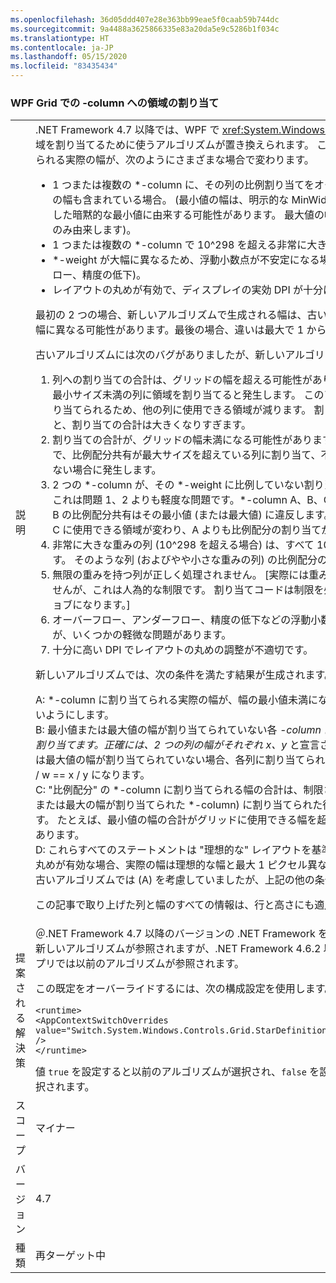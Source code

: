 ```yaml
---
ms.openlocfilehash: 36d05ddd407e28e363bb99eae5f0caab59b744dc
ms.sourcegitcommit: 9a4488a3625866335e83a20da5e9c5286b1f034c
ms.translationtype: HT
ms.contentlocale: ja-JP
ms.lasthandoff: 05/15/2020
ms.locfileid: "83435434"
---
```

### <a name="wpf-grid-allocation-of-space-to-star-columns"></a>WPF Grid での -column への領域の割り当て

|   |   |
|---|---|
|説明|.NET Framework 4.7 以降では、WPF で <xref:System.Windows.Controls.Grid> が \*-column に領域を割り当てるために使うアルゴリズムが置き換えられます。 これにより、\*-column に割り当てられる実際の幅が、次のようにさまざまな場合で変わります。<ul><li>1 つまたは複数の \*-column に、その列の比例割り当てをオーバーライドする最小または最大の幅も含まれている場合。 (最小値の幅は、明示的な MinWidth 宣言、または列の内容から取得した暗黙的な最小値に由来する可能性があります。 最大値の幅は、明示的な MaxWidth 宣言にのみ由来します)。</li><li>1 つまたは複数の \*-column で 10^298 を超える非常に大きな \*-weight を宣言した場合。</li><li>\*-weight が大幅に異なるため、浮動小数点が不安定になる場合 (オーバーフロー、アンダーフロー、精度の低下)。</li><li>レイアウトの丸めが有効で、ディスプレイの実効 DPI が十分に高い場合。</li></ul>最初の 2 つの場合、新しいアルゴリズムで生成される幅は、古いアルゴリズムで生成される幅と大幅に異なる可能性があります。最後の場合、違いは最大で 1 から 2 ピクセルです。<p/>古いアルゴリズムには次のバグがありましたが、新しいアルゴリズムで修正されました。<ol><li>列への割り当ての合計は、グリッドの幅を超える可能性があります。 この問題は、比例配分が最小サイズ未満の列に領域を割り当てると発生します。 このアルゴリズムでは最小サイズが割り当てられるため、他の列に使用できる領域が減ります。 割り当てる \*-column がなくなると、割り当ての合計は大きくなりすぎます。</li><li>割り当ての合計が、グリッドの幅未満になる可能性があります。 これは、問題 1 と重なる問題で、比例配分共有が最大サイズを超えている列に割り当て、不足を補う \*-column が残っていない場合に発生します。</li><li>2 つの \*-column が、その \*-weight に比例していない割り当てを受ける可能性があります。 これは問題 1、2 よりも軽度な問題です。\*-column A、B、C に (この順序で) 割り当てると、B の比例配分共有はその最小値 (または最大値) に違反します。 前述のように、これによって列 C に使用できる領域が変わり、A よりも比例配分の割り当てが少なく (または多く) なります。</li><li>非常に大きな重みの列 (10^298 を超える場合) は、すべて 10^298 の重みとして処理されます。 そのような列 (およびやや小さな重みの列) の比例配分の差は考慮されません。</li><li>無限の重みを持つ列が正しく処理されません。 [実際には重みを無限大に設定することはできませんが、これは人為的な制限です。 割り当てコードは制限を処理しようとしますが、無効なジョブになります。]</li><li>オーバーフロー、アンダーフロー、精度の低下などの浮動小数点精度の問題を回避していますが、いくつかの軽微な問題があります。</li><li>十分に高い DPI でレイアウトの丸めの調整が不適切です。</li></ol>新しいアルゴリズムでは、次の条件を満たす結果が生成されます。<p/>A: *-column に割り当てられる実際の幅が、幅の最小値未満にならない、また幅の最大値を超えないようにします。<br/>B: 最小値または最大値の幅が割り当てられていない各 <em>-column に、その <em>-weight に比例した幅を割り当てます。正確には、2 つの列の幅がそれぞれ x</em>、y</em> と宣言され、いずれの列も最小値の幅または最大値の幅が割り当てられていない場合、各列に割り当てられる実際の幅 v と w は同じ比率の v / w == x / y になります。<br/>C: &quot;比例配分&quot; の \*-column に割り当てられる幅の合計は、制限された列 (固定、自動、および最小または最大の幅が割り当てられた \*-column) に割り当てられた後に使用できる領域と同じなります。 たとえば、最小値の幅の合計がグリッドに使用できる幅を超える場合は、ゼロになる可能性があります。<br/>D: これらすべてのステートメントは &quot;理想的な&quot; レイアウトを基準に解釈されます。 レイアウトの丸めが有効な場合、実際の幅は理想的な幅と最大 1 ピクセル異なる可能性があります。<br/>古いアルゴリズムでは (A) を考慮していましたが、上記の他の条件は考慮されていませんでした。<p/>この記事で取り上げた列と幅のすべての情報は、行と高さにも適用されます。|
|提案される解決策|＠.NET Framework 4.7 以降のバージョンの .NET Framework を対象とするアプリの場合、既定で新しいアルゴリズムが参照されますが、.NET Framework 4.6.2 以前のバージョンを対象とするアプリでは以前のアルゴリズムが参照されます。<p/>この既定をオーバーライドするには、次の構成設定を使用します。<pre><code class="lang-xml">&lt;runtime&gt;&#13;&#10;&lt;AppContextSwitchOverrides value=&quot;Switch.System.Windows.Controls.Grid.StarDefinitionsCanExceedAvailableSpace=true&quot; /&gt;&#13;&#10;&lt;/runtime&gt;&#13;&#10;</code></pre>値 <code>true</code> を設定すると以前のアルゴリズムが選択され、<code>false</code> を設定すると新しいアルゴリズムが選択されます。|
|スコープ|マイナー|
|バージョン|4.7|
|種類|再ターゲット中|
